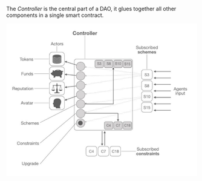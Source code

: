 The *Controller* is the central part of a DAO, it glues together all other components in a single smart contract.

![Controller Illustration](../../images/controller.png)